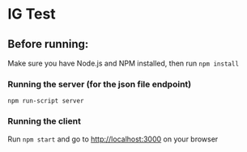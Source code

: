 # IG Test

## Before running:
Make sure you have Node.js and NPM installed, then run `npm install`

### Running the server (for the json file endpoint)

`npm run-script server`

### Running the client

Run `npm start` and go to [http://localhost:3000](http://localhost:3000) on your browser
